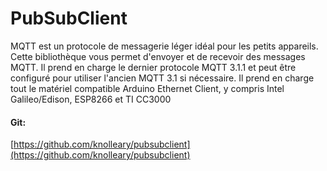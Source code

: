 # PubSubClient

MQTT est un protocole de messagerie léger idéal pour les petits appareils. Cette bibliothèque vous permet d'envoyer et de recevoir des messages MQTT. Il prend en charge le dernier protocole MQTT 3.1.1 et peut être configuré pour utiliser l'ancien MQTT 3.1 si nécessaire. Il prend en charge tout le matériel compatible Arduino Ethernet Client, y compris Intel Galileo/Edison, ESP8266 et TI CC3000

#### Git:

[https://github.com/knolleary/pubsubclient](https://github.com/knolleary/pubsubclient)
